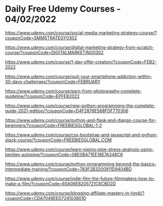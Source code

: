 # Daily Free Udemy Courses - 04/02/2022

https://www.udemy.com/course/social-media-marketing-strategy-course/?couponCode=SMMSTRATEGY0302
https://www.udemy.com/course/digital-marketing-strategy-from-scratch-course/?couponCode=DIGITALMARKETING0302
https://www.udemy.com/course/1-day-offer-creation/?couponCode=FEB2-2022
https://www.udemy.com/course/quit-your-smartphone-addiction-within-30-days-challenges/?couponCode=FEBRUARY
https://www.udemy.com/course/earn-from-photography-complete-guideline/?couponCode=EPFEB2022
https://www.udemy.com/course/new-python-programming-the-complete-guide-2021-edition/?couponCode=D4F2876E568FDF770306
https://www.udemy.com/course/python-and-flask-and-django-course-for-beginners/?couponCode=FREEBIESGLOBAL-1-2
https://www.udemy.com/course/css-bootstrap-and-javascript-and-python-stack-course/?couponCode=FREEBIESGLOBAL.COM
https://www.udemy.com/course/learn-piping-pipe-stress-analysis-using-bentley-autopipe/?couponCode=08E0BA71EE18E7A348C6
https://www.udemy.com/course/python-programming-beyond-the-basics-intermediate-training/?couponCode=783F2B3200911D9404BD
https://www.udemy.com/course/indie-film-the-future-filmmakers-how-to-make-a-film/?couponCode=60A06E8205721C6CBD2D
https://www.udemy.com/course/blogging-affiliate-mastery-in-hindi/?couponCode=CDA7049EED724103801D
